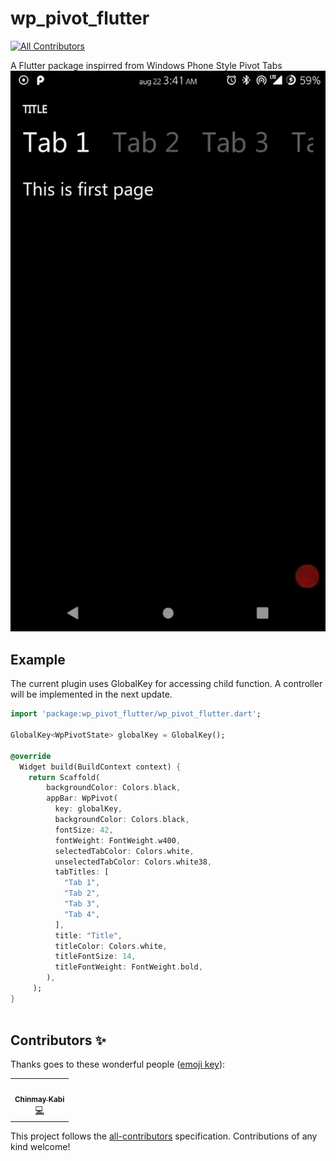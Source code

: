 # wp_pivot_flutter
<!-- ALL-CONTRIBUTORS-BADGE:START - Do not remove or modify this section -->
[![All Contributors](https://img.shields.io/badge/all_contributors-1-orange.svg?style=flat-square)](#contributors-)
<!-- ALL-CONTRIBUTORS-BADGE:END -->

A Flutter package inspirred from Windows Phone Style Pivot Tabs
![Pivots in action](https://github.com/Chinmay-KB/wp_pivot_flutter/blob/master/showcase/ezgif-4-446097008731.gif)


## Example

The current plugin uses GlobalKey for accessing child function. A controller will be implemented in the next update.

```dart
import 'package:wp_pivot_flutter/wp_pivot_flutter.dart';

GlobalKey<WpPivotState> globalKey = GlobalKey();

@override
  Widget build(BuildContext context) {
    return Scaffold(
        backgroundColor: Colors.black,
        appBar: WpPivot(
          key: globalKey,
          backgroundColor: Colors.black,
          fontSize: 42,
          fontWeight: FontWeight.w400,
          selectedTabColor: Colors.white,
          unselectedTabColor: Colors.white38,
          tabTitles: [
            "Tab 1",
            "Tab 2",
            "Tab 3",
            "Tab 4",
          ],
          title: "Title",
          titleColor: Colors.white,
          titleFontSize: 14,
          titleFontWeight: FontWeight.bold,
        ),
     );
}
   
```

## Contributors ✨

Thanks goes to these wonderful people ([emoji key](https://allcontributors.org/docs/en/emoji-key)):

<!-- ALL-CONTRIBUTORS-LIST:START - Do not remove or modify this section -->
<!-- prettier-ignore-start -->
<!-- markdownlint-disable -->
<table>
  <tr>
    <td align="center"><a href="https://github.com/Chinmay-KB"><img src="https://avatars0.githubusercontent.com/u/13520364?v=4" width="100px;" alt=""/><br /><sub><b>Chinmay Kabi</b></sub></a><br /><a href="https://github.com/Chinmay-KB/wp_pivot_flutter/commits?author=Chinmay-KB" title="Code">💻</a></td>
  </tr>
</table>

<!-- markdownlint-enable -->
<!-- prettier-ignore-end -->
<!-- ALL-CONTRIBUTORS-LIST:END -->

This project follows the [all-contributors](https://github.com/all-contributors/all-contributors) specification. Contributions of any kind welcome!